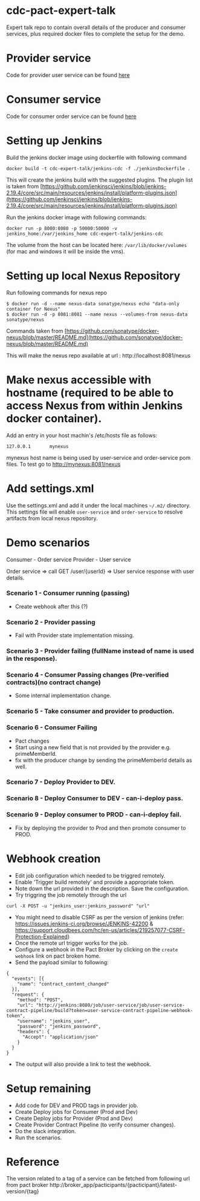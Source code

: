 # cdc-pact-expert-talk
Expert talk repo to contain overall details of the producer and consumer services, plus required docker files to complete the setup for the demo.

# Provider service

Code for provider user service can be found [here](https://github.com/prashant-ee/user-service)

# Consumer service

Code for consumer order service can be found [here](https://github.com/prashant-ee/order-service)

# Setting up Jenkins

Build the jenkins docker image using dockerfile with following command
```
docker build -t cdc-expert-talk/jenkins-cdc -f ./jenkinsDockerfile .
```
This will create the jenkins build with the suggested plugins. The plugin list is taken from [https://github.com/jenkinsci/jenkins/blob/jenkins-2.19.4/core/src/main/resources/jenkins/install/platform-plugins.json](https://github.com/jenkinsci/jenkins/blob/jenkins-2.19.4/core/src/main/resources/jenkins/install/platform-plugins.json)

Run the jenkins docker image with following commands:

```
docker run -p 8080:8080 -p 50000:50000 -v jenkins_home:/var/jenkins_home cdc-expert-talk/jenkins-cdc
```
The volume from the host can be located here: ```/var/lib/docker/volumes``` (for mac and windows it will be inside the vms).

# Setting up local Nexus Repository

Run following commands for nexus repo
```
$ docker run -d --name nexus-data sonatype/nexus echo "data-only container for Nexus"
$ docker run -d -p 8081:8081 --name nexus --volumes-from nexus-data sonatype/nexus
```
Commands taken from [https://github.com/sonatype/docker-nexus/blob/master/README.md](https://github.com/sonatype/docker-nexus/blob/master/README.md)

This will make the nexus repo available at url : http://localhost:8081/nexus

# Make nexus accessible with hostname (required to be able to access Nexus from within Jenkins docker container).

Add an entry in your host machin's /etc/hosts file as follows:
```
127.0.0.1       mynexus
```
mynexus host name is being used by user-service and order-service pom files. To test go to [http://mynexus:8081/nexus](http://mynexus:8081/nexus)

# Add settings.xml

Use the settings.xml and add it under the local machines ```~/.m2/``` directory. This settings file will enable ```user-service``` and ```order-service``` to resolve artifacts from local nexus repository.  

# Demo scenarios

Consumer - Order service
Provider - User service

Order service => call GET /user/{userId} => User service response with user details.

### Scenario 1 - Consumer running (passing)
- Create webhook after this (?)

### Scenario 2 - Provider passing
 - Fail with Provider state implementation missing.

### Scenario 3 - Provider failing (fullName instead of name is used in the response).

### Scenario 4 - Consumer Passing changes (Pre-verified contracts)(no contract change)
- Some internal implementation change. 

### Scenario 5 - Take consumer and provider to production.

### Scenario 6 - Consumer Failing 
- Pact changes
- Start using a new field that is not provided by the provider e.g. primeMemberId.
- fix with the producer change by sending the primeMemberId details as well.

### Scenario 7 - Deploy Provider to DEV.

### Scenario 8 - Deploy Consumer to DEV - can-i-deploy pass.

### Scenario 9 - Deploy consumer to PROD - can-i-deploy fail. 
- Fix by deploying the provider to Prod and then promote consumer to PROD.

# Webhook creation

- Edit job configuration which needed to be triggred remotely. 
- Enable 'Trigger build remotely' and provide a appropriate token. 
- Note down the url provided in the description. Save the configuration.
- Try triggring the job remotely through the url
```
curl -X POST -u "jenkins_user:jenkins_password" "url"
```
- You might need to disable CSRF as per the version of jenkins 
(refer: https://issues.jenkins-ci.org/browse/JENKINS-42200 & https://support.cloudbees.com/hc/en-us/articles/219257077-CSRF-Protection-Explained)
- Once the remote url trigger works for the job. 
- Configure a webhook in the Pact Broker by clicking on the `create webhook` link on pact broken home. 
- Send the payload similar to following:
```
{
  "events": [{
    "name": "contract_content_changed"
  }],
  "request": {
    "method": "POST",
    "url": "http://jenkins:8080/job/user-service/job/user-service-contract-pipeline/build?token=user-service-contract-pipeline-webhook-token",
    "username": "jenkins_user",
    "password": "jenkins_password",
    "headers": {
      "Accept": "application/json"
    }
  }
}
```
- The output will also provide a link to test the webhook.

# Setup remaining

- Add code for DEV and PROD tags in provider job. 
- Create Deploy jobs for Consumer (Prod and Dev)
- Create Deploy jobs for Provider (Prod and Dev)
- Create Provider Contract Pipeline (to verify consumer changes). 
- Do the slack integration. 
- Run the scenarios.  

# Reference
The version related to a tag of a service can be fetched from following url from pact broker
http://broker_app/pacticipants/{pacticipant}/latest-version/{tag}
